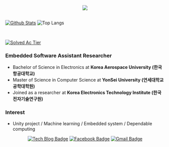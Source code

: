 <div align = "center">
<a href="https://hits.seeyoufarm.com"><img src="https://hits.seeyoufarm.com/api/count/incr/badge.svg?url=https%3A%2F%2Fgithub.com%2FKimYC1223%2Fhit-counter&count_bg=%23D9D9D9&title_bg=%23379CFF&icon=github.svg&icon_color=%23E7E7E7&title=Visit&edge_flat=false"/></a>
</div>

<br>

[![Github Stats](https://github-readme-stats.vercel.app/api?username=kimyc1223&amp;count_private=true&amp;hide=contribs,prs&amp;show_icons=true&amp;theme=vue-dark)](https://github.com/anuraghazra/github-readme-stats) ![Top Langs](https://github-readme-stats.vercel.app/api/top-langs/?username=kimyc1223&amp;layout=compact&amp;hide=Visual%20Basic)

<br>

[![Solved Ac Tier](http://mazassumnida.wtf/api/v2/generate_badge?boj=kimyc1223)](https://solved.ac/kimyc1223)



### Embedded Software Assistant Researcher

- Bachelor of Science in Electronics at **Korea Aerospace University (한국항공대학교)**
- Master of Science in Computer Science at **YonSei University (연세대학교 공학대학원)**
- Joined as a researcher at **Korea Electronics Technology Institute (한국전자기술연구원)**

### Interest

- Unity project / Machine learning / Embedded system / Dependable computing

<div align = "center">
  
  [![Tech Blog Badge](http://img.shields.io/badge/-Tech%20blog-black?style=flat-square&logo=github&link=https://KimYC1223.github.io/)](https://KimYC1223.github.io/) [![Facebook Badge](https://img.shields.io/badge/facebook-1877f2?style=flat-square&logo=facebook&logoColor=white&link=https://www.facebook.com/kimyc1223)](https://www.facebook.com/profile.php?id=100000498178589) [![Gmail Badge](https://img.shields.io/badge/Gmail-d14836?style=flat-square&logo=Gmail&logoColor=white&link=mailto:kimyc1223@gmail.com)](mailto:kimyc1223@gmail.com)
</div>
